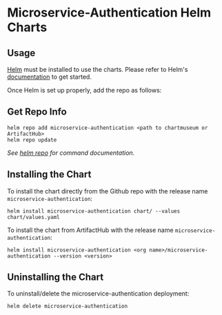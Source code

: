 # Microservice-Authentication Helm Charts

## Usage

[Helm](https://helm.sh) must be installed to use the charts.
Please refer to Helm's [documentation](https://helm.sh/docs/) to get started.

Once Helm is set up properly, add the repo as follows:

## Get Repo Info

```console
helm repo add microservice-authentication <path to chartmuseum or ArtifactHub>
helm repo update
```

_See [helm repo](https://helm.sh/docs/helm/helm_repo/) for command documentation._

## Installing the Chart

To install the chart directly from the Github repo with the release name `microservice-authentication`:

```console
helm install microservice-authentication chart/ --values chart/values.yaml
```

To install the chart from ArtifactHub with the release name `microservice-authentication`:

```console
helm install microservice-authentication <org name>/microservice-authentication --version <version> 
```

## Uninstalling the Chart

To uninstall/delete the microservice-authentication deployment:

```console
helm delete microservice-authentication
```
